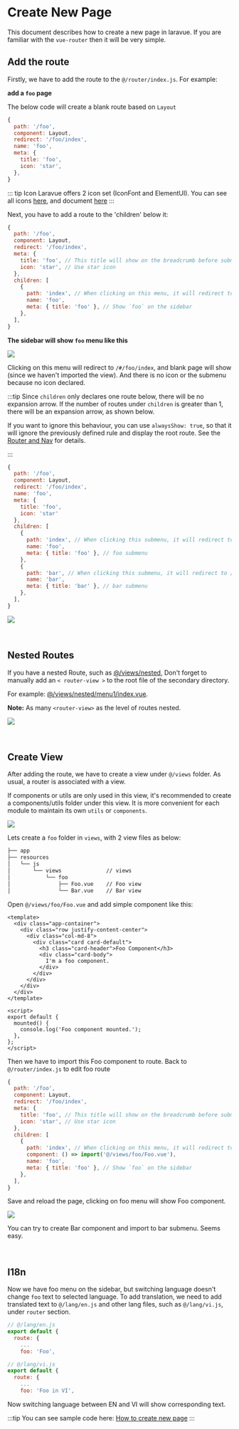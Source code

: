 # Create New Page

This document describes how to create a new page in laravue. If you are familiar with the `vue-router` then it will be very simple.

## Add the route
Firstly, we have to add the route to the `@/router/index.js`. For example:

**add a `foo` page**

The below code will create a blank route based on `Layout`

```js
{
  path: '/foo',
  component: Layout,
  redirect: '/foo/index',
  name: 'foo',
  meta: {
    title: 'foo',
    icon: 'star',
  },
}
```

::: tip Icon
Laravue offers 2 icon set (IconFont and ElementUI). You can see all icons [here](https://laravue.dev/#/element-ui/icons), and document [here](/guide/advanced/icon.md)
:::

Next, you have to add a route to the 'children' below it: 
```js
{
  path: '/foo',
  component: Layout,
  redirect: '/foo/index',
  meta: {
    title: 'foo', // This title will show on the breadcrumb before submenu's title
    icon: 'star', // Use star icon
  },
  children: [
    {
      path: 'index', // When clicking on this menu, it will redirect to /#/foo/index
      name: 'foo',
      meta: { title: 'foo' }, // Show `foo` on the sidebar
    },
  ],
}
```

**The sidebar will show `foo` menu like this**

![](https://cp5.sgp1.cdn.digitaloceanspaces.com/zoro/laravue-cdn/foo.png)

Clicking on this menu will redirect to `/#/foo/index`, and blank page will show (since we haven't imported the view). And there is no icon or the submenu because no icon declared.
<br/>

:::tip
Since `children` only declares one route below, there will be no expansion arrow. If the number of routes under `children` is greater than 1, there will be an expansion arrow, as shown below.

If you want to ignore this behaviour, you can use `alwaysShow: true`, so that it will ignore the previously defined rule and display the root route. See the [Router and Nav](/guide/essentials/router-and-nav.md) for details.

:::

```js
{
  path: '/foo',
  component: Layout,
  redirect: '/foo/index',
  name: 'foo',
  meta: {
    title: 'foo',
    icon: 'star'
  },
  children: [
    { 
      path: 'index', // When clicking this submenu, it will redirect to /#/foo/index
      name: 'foo', 
      meta: { title: 'foo' }, // foo submenu
    },
    { 
      path: 'bar', // When clicking this submenu, it will redirect to /#/foo/bar 
      name: 'bar',
      meta: { title: 'bar' }, // bar submenu
    },
  ],
}
```

![](https://cp5.sgp1.cdn.digitaloceanspaces.com/zoro/laravue-cdn/foo-bar.png)

<br/>

## Nested Routes

If you have a nested Route, such as [@/views/nested](https://github.com/tuandm/laravue/blob/master/resources/js/views/nested),
Don't forget to manually add an `< router-view >` to the root file of the secondary directory.

For example: [@/views/nested/menu1/index.vue](https://github.com/tuandm/laravue/blob/master/resources/js/views/nested/menu1/index.vue).

**Note:** As many `<router-view>` as the level of routes nested.

![](https://cp5.sgp1.cdn.digitaloceanspaces.com/zoro/laravue-cdn/nested.png)

<br/>

## Create View

After adding the route, we have to create a view under `@/views` folder. As usual, a router is associated with a view.

If components or utils are only used in this view, it's recommended to create a components/utils folder under this view. It is more convenient for each module to maintain its own `utils` or `components`.

![](https://cp5.sgp1.cdn.digitaloceanspaces.com/zoro/laravue-cdn/view-components.png)

Lets create a `foo` folder in `views`, with 2 view files as below: 

```bash
├── app                        
├── resources                  
│   └── js                     
│       └── views              // views
│           └── foo            
│               ├── Foo.vue    // Foo view
│               └── Bar.vue    // Bar view
```

Open `@/views/foo/Foo.vue` and add simple component like this:

```
<template>
  <div class="app-container">
    <div class="row justify-content-center">
      <div class="col-md-8">
        <div class="card card-default">
          <h3 class="card-header">Foo Component</h3>
          <div class="card-body">
            I'm a foo component.
          </div>
        </div>
      </div>
    </div>
  </div>
</template>

<script>
export default {
  mounted() {
    console.log('Foo component mounted.');
  },
};
</script>

```

Then we have to import this Foo component to route. Back to `@/router/index.js` to edit foo route
```js
{
  path: '/foo',
  component: Layout,
  redirect: '/foo/index',
  meta: {
    title: 'foo', // This title will show on the breadcrumb before submenu's title
    icon: 'star', // Use star icon
  },
  children: [
    {
      path: 'index', // When clicking on this menu, it will redirect to /#/foo/index
      component: () => import('@/views/foo/Foo.vue'),
      name: 'foo',
      meta: { title: 'foo' }, // Show `foo` on the sidebar
    },
  ],
}
```

Save and reload the page, clicking on foo menu will show Foo component.

![](https://cp5.sgp1.cdn.digitaloceanspaces.com/zoro/laravue-cdn/foo-component.png)

You can try to create Bar component and import to bar submenu. Seems easy.

<br/>

## I18n

Now we have foo menu on the sidebar, but switching language doesn't change `foo` text to selected language. To add translation, we need to add translated text to `@/lang/en.js` and other lang files, such as `@/lang/vi.js`, under `router` section.

```js
// @/lang/en.js
export default {
  route: {
    ...
    foo: 'Foo',

// @/lang/vi.js
export default {
  route: {
    ...
    foo: 'Foo in VI',
```
Now switching language between EN and VI will show corresponding text.

:::tip
You can see sample code here: [How to create new page](https://github.com/tuandm/laravue/compare/guide/how-to-add-new-page?expand=1)
:::
